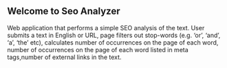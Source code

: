 ## Welcome to Seo Analyzer

Web application that performs a simple SEO analysis of the text. User submits a text in English or URL, page filters out stop-words (e.g. ‘or’, ‘and’, ‘a’, ‘the’ etc), calculates number of occurrences on the page of each word, number of occurrences on the page of each word listed in meta tags,number of external links in the text.
